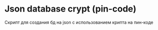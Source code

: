 # Json database crypt (pin-code)
Скрипт для создания бд на json с использованием крипта на пин-коде

